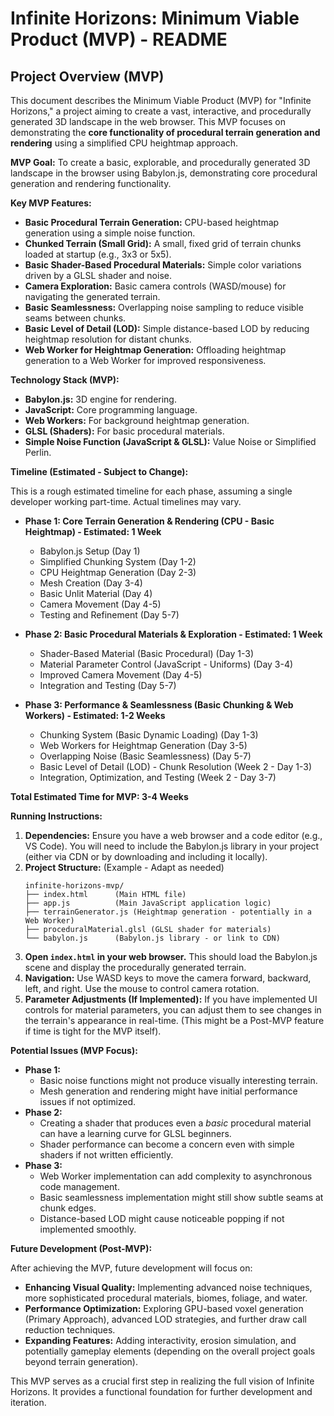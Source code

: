 # Infinite Horizons: Minimum Viable Product (MVP) - README

## Project Overview (MVP)

This document describes the Minimum Viable Product (MVP) for "Infinite Horizons," a project aiming to create a vast, interactive, and procedurally generated 3D landscape in the web browser. This MVP focuses on demonstrating the **core functionality of procedural terrain generation and rendering** using a simplified CPU heightmap approach.

**MVP Goal:**  To create a basic, explorable, and procedurally generated 3D landscape in the browser using Babylon.js, demonstrating core procedural generation and rendering functionality.

**Key MVP Features:**

*   **Basic Procedural Terrain Generation:**  CPU-based heightmap generation using a simple noise function.
*   **Chunked Terrain (Small Grid):** A small, fixed grid of terrain chunks loaded at startup (e.g., 3x3 or 5x5).
*   **Basic Shader-Based Procedural Materials:** Simple color variations driven by a GLSL shader and noise.
*   **Camera Exploration:**  Basic camera controls (WASD/mouse) for navigating the generated terrain.
*   **Basic Seamlessness:** Overlapping noise sampling to reduce visible seams between chunks.
*   **Basic Level of Detail (LOD):** Simple distance-based LOD by reducing heightmap resolution for distant chunks.
*   **Web Worker for Heightmap Generation:** Offloading heightmap generation to a Web Worker for improved responsiveness.

**Technology Stack (MVP):**

*   **Babylon.js:** 3D engine for rendering.
*   **JavaScript:** Core programming language.
*   **Web Workers:** For background heightmap generation.
*   **GLSL (Shaders):** For basic procedural materials.
*   **Simple Noise Function (JavaScript & GLSL):** Value Noise or Simplified Perlin.

**Timeline (Estimated - Subject to Change):**

This is a rough estimated timeline for each phase, assuming a single developer working part-time. Actual timelines may vary.

*   **Phase 1: Core Terrain Generation & Rendering (CPU - Basic Heightmap) - Estimated: 1 Week**
    *   Babylon.js Setup (Day 1)
    *   Simplified Chunking System (Day 1-2)
    *   CPU Heightmap Generation (Day 2-3)
    *   Mesh Creation (Day 3-4)
    *   Basic Unlit Material (Day 4)
    *   Camera Movement (Day 4-5)
    *   Testing and Refinement (Day 5-7)

*   **Phase 2: Basic Procedural Materials & Exploration - Estimated: 1 Week**
    *   Shader-Based Material (Basic Procedural) (Day 1-3)
    *   Material Parameter Control (JavaScript - Uniforms) (Day 3-4)
    *   Improved Camera Movement (Day 4-5)
    *   Integration and Testing (Day 5-7)

*   **Phase 3: Performance & Seamlessness (Basic Chunking & Web Workers) - Estimated: 1-2 Weeks**
    *   Chunking System (Basic Dynamic Loading) (Day 1-3)
    *   Web Workers for Heightmap Generation (Day 3-5)
    *   Overlapping Noise (Basic Seamlessness) (Day 5-7)
    *   Basic Level of Detail (LOD) - Chunk Resolution (Week 2 - Day 1-3)
    *   Integration, Optimization, and Testing (Week 2 - Day 3-7)

**Total Estimated Time for MVP: 3-4 Weeks**

**Running Instructions:**

1.  **Dependencies:** Ensure you have a web browser and a code editor (e.g., VS Code). You will need to include the Babylon.js library in your project (either via CDN or by downloading and including it locally).
2.  **Project Structure:**  (Example - Adapt as needed)
    ```
    infinite-horizons-mvp/
    ├── index.html      (Main HTML file)
    ├── app.js          (Main JavaScript application logic)
    ├── terrainGenerator.js (Heightmap generation - potentially in a Web Worker)
    ├── proceduralMaterial.glsl (GLSL shader for materials)
    └── babylon.js      (Babylon.js library - or link to CDN)
    ```
3.  **Open `index.html` in your web browser.** This should load the Babylon.js scene and display the procedurally generated terrain.
4.  **Navigation:** Use WASD keys to move the camera forward, backward, left, and right. Use the mouse to control camera rotation.
5.  **Parameter Adjustments (If Implemented):** If you have implemented UI controls for material parameters, you can adjust them to see changes in the terrain's appearance in real-time. (This might be a Post-MVP feature if time is tight for the MVP itself).

**Potential Issues (MVP Focus):**

*   **Phase 1:**
    *   Basic noise functions might not produce visually interesting terrain.
    *   Mesh generation and rendering might have initial performance issues if not optimized.
*   **Phase 2:**
    *   Creating a shader that produces even a *basic* procedural material can have a learning curve for GLSL beginners.
    *   Shader performance can become a concern even with simple shaders if not written efficiently.
*   **Phase 3:**
    *   Web Worker implementation can add complexity to asynchronous code management.
    *   Basic seamlessness implementation might still show subtle seams at chunk edges.
    *   Distance-based LOD might cause noticeable popping if not implemented smoothly.

**Future Development (Post-MVP):**

After achieving the MVP, future development will focus on:

*   **Enhancing Visual Quality:** Implementing advanced noise techniques, more sophisticated procedural materials, biomes, foliage, and water.
*   **Performance Optimization:**  Exploring GPU-based voxel generation (Primary Approach), advanced LOD strategies, and further draw call reduction techniques.
*   **Expanding Features:** Adding interactivity, erosion simulation, and potentially gameplay elements (depending on the overall project goals beyond terrain generation).

This MVP serves as a crucial first step in realizing the full vision of Infinite Horizons. It provides a functional foundation for further development and iteration.